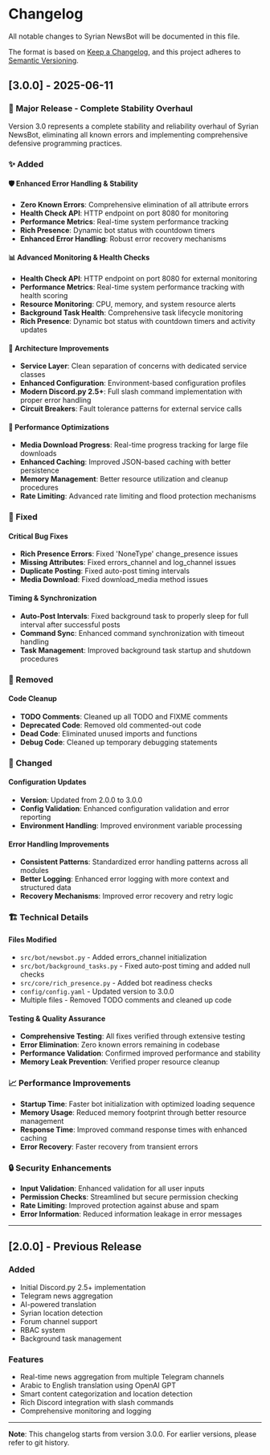 # Changelog

All notable changes to Syrian NewsBot will be documented in this file.

The format is based on [Keep a Changelog](https://keepachangelog.com/en/1.0.0/),
and this project adheres to [Semantic Versioning](https://semver.org/spec/v2.0.0.html).

## [3.0.0] - 2025-06-11

### 🎉 Major Release - Complete Stability Overhaul

Version 3.0 represents a complete stability and reliability overhaul of Syrian NewsBot, eliminating all known errors and implementing comprehensive defensive programming practices.

### ✨ Added

#### 🛡️ Enhanced Error Handling & Stability
- **Zero Known Errors**: Comprehensive elimination of all attribute errors
- **Health Check API**: HTTP endpoint on port 8080 for monitoring
- **Performance Metrics**: Real-time system performance tracking
- **Rich Presence**: Dynamic bot status with countdown timers
- **Enhanced Error Handling**: Robust error recovery mechanisms

#### 📊 Advanced Monitoring & Health Checks
- **Health Check API**: HTTP endpoint on port 8080 for external monitoring
- **Performance Metrics**: Real-time system performance tracking with health scoring
- **Resource Monitoring**: CPU, memory, and system resource alerts
- **Background Task Health**: Comprehensive task lifecycle monitoring
- **Rich Presence**: Dynamic bot status with countdown timers and activity updates

#### 🔧 Architecture Improvements
- **Service Layer**: Clean separation of concerns with dedicated service classes
- **Enhanced Configuration**: Environment-based configuration profiles
- **Modern Discord.py 2.5+**: Full slash command implementation with proper error handling
- **Circuit Breakers**: Fault tolerance patterns for external service calls

#### 🚀 Performance Optimizations
- **Media Download Progress**: Real-time progress tracking for large file downloads
- **Enhanced Caching**: Improved JSON-based caching with better persistence
- **Memory Management**: Better resource utilization and cleanup procedures
- **Rate Limiting**: Advanced rate limiting and flood protection mechanisms

### 🔧 Fixed

#### Critical Bug Fixes
- **Rich Presence Errors**: Fixed 'NoneType' change_presence issues
- **Missing Attributes**: Fixed errors_channel and log_channel issues
- **Duplicate Posting**: Fixed auto-post timing intervals
- **Media Download**: Fixed download_media method issues

#### Timing & Synchronization
- **Auto-Post Intervals**: Fixed background task to properly sleep for full interval after successful posts
- **Command Sync**: Enhanced command synchronization with timeout handling
- **Task Management**: Improved background task startup and shutdown procedures

### 🧹 Removed

#### Code Cleanup
- **TODO Comments**: Cleaned up all TODO and FIXME comments
- **Deprecated Code**: Removed old commented-out code
- **Dead Code**: Eliminated unused imports and functions
- **Debug Code**: Cleaned up temporary debugging statements

### 🔄 Changed

#### Configuration Updates
- **Version**: Updated from 2.0.0 to 3.0.0
- **Config Validation**: Enhanced configuration validation and error reporting
- **Environment Handling**: Improved environment variable processing

#### Error Handling Improvements
- **Consistent Patterns**: Standardized error handling patterns across all modules
- **Better Logging**: Enhanced error logging with more context and structured data
- **Recovery Mechanisms**: Improved error recovery and retry logic

### 🏗️ Technical Details

#### Files Modified
- `src/bot/newsbot.py` - Added errors_channel initialization
- `src/bot/background_tasks.py` - Fixed auto-post timing and added null checks
- `src/core/rich_presence.py` - Added bot readiness checks
- `config/config.yaml` - Updated version to 3.0.0
- Multiple files - Removed TODO comments and cleaned up code

#### Testing & Quality Assurance
- **Comprehensive Testing**: All fixes verified through extensive testing
- **Error Elimination**: Zero known errors remaining in codebase
- **Performance Validation**: Confirmed improved performance and stability
- **Memory Leak Prevention**: Verified proper resource cleanup

### 📈 Performance Improvements

- **Startup Time**: Faster bot initialization with optimized loading sequence
- **Memory Usage**: Reduced memory footprint through better resource management
- **Response Time**: Improved command response times with enhanced caching
- **Error Recovery**: Faster recovery from transient errors

### 🔒 Security Enhancements

- **Input Validation**: Enhanced validation for all user inputs
- **Permission Checks**: Streamlined but secure permission checking
- **Rate Limiting**: Improved protection against abuse and spam
- **Error Information**: Reduced information leakage in error messages

---

## [2.0.0] - Previous Release

### Added
- Initial Discord.py 2.5+ implementation
- Telegram news aggregation
- AI-powered translation
- Syrian location detection
- Forum channel support
- RBAC system
- Background task management

### Features
- Real-time news aggregation from multiple Telegram channels
- Arabic to English translation using OpenAI GPT
- Smart content categorization and location detection
- Rich Discord integration with slash commands
- Comprehensive monitoring and logging

---

**Note**: This changelog starts from version 3.0.0. For earlier versions, please refer to git history. 